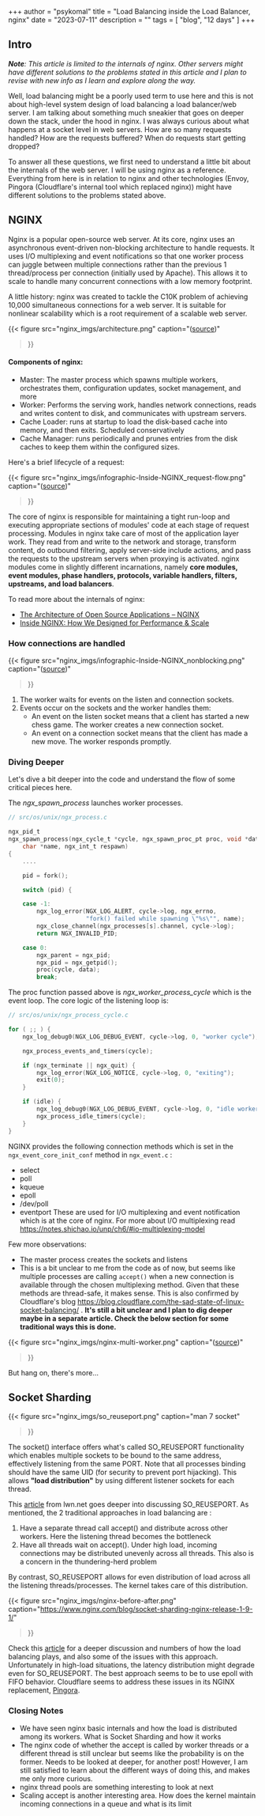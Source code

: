 +++
author = "psykomal"
title = "Load Balancing inside the Load Balancer, nginx"
date = "2023-07-11"
description = ""
tags = [
    "blog", "12 days"
]
+++


## Intro

***Note**: This article is limited to the internals of nginx. Other servers might have different solutions to the problems stated in this article and I plan to revise with new info as I learn and explore along the way.*


Well, load balancing might be a poorly used term to use here and this is not about high-level system design of load balancing a load balancer/web server. I am talking about something much sneakier that goes on deeper down the stack, under the hood in nginx. I was always curious about what happens at a socket level in web servers. How are so many requests handled? How are the requests buffered? When do requests start getting dropped? 

To answer all these questions, we first need to understand a little bit about the internals of the web server. I will be using nginx as a reference. Everything from here is in relation to nginx and other technologies (Envoy, Pingora (Cloudflare's internal tool which replaced nginx)) might have different solutions to the problems stated above.


## NGINX

Nginx is a popular open-source web server. At its core, nginx uses an asynchronous event-driven non-blocking architecture to handle requests. It uses I/O multiplexing and event notifications so that one worker process can juggle between multiple connections rather than the previous 1 thread/process per connection (initially used by Apache). This allows it to scale to handle many concurrent connections with a low memory footprint.

A little history: nginx was created to tackle the C10K problem of achieving 10,000 simultaneous connections for a web server. It is suitable for nonlinear scalability which is a root requirement of a scalable web server.


{{< figure
		  src="nginx_imgs/architecture.png"
		  caption="([source](https://aosabook.org/en/v2/nginx.html))"
>}}


#### Components of nginx:

- Master: The master process which spawns multiple workers, orchestrates them, configuration updates, socket management, and more
- Worker: Performs the serving work, handles network connections, reads and writes content to disk, and communicates with upstream servers.
- Cache Loader: runs at startup to load the disk‑based cache into memory, and then exits. Scheduled conservatively
- Cache Manager: runs periodically and prunes entries from the disk caches to keep them within the configured sizes.


Here's a brief lifecycle of a request:

{{< figure
		  src="nginx_imgs/infographic-Inside-NGINX_request-flow.png"
		  caption="([source](https://www.nginx.com/blog/inside-nginx-how-we-designed-for-performance-scale/))"
>}}


The core of nginx is responsible for maintaining a tight run-loop and executing appropriate sections of modules' code at each stage of request processing. Modules in nginx take care of most of the application layer work. They read from and write to the network and storage, transform content, do outbound filtering, apply server-side include actions, and pass the requests to the upstream servers when proxying is activated. nginx modules come in slightly different incarnations, namely **core modules, event modules, phase handlers, protocols, variable handlers, filters, upstreams, and load balancers**.



To read more about the internals of nginx:
- [The Architecture of Open Source Applications – NGINX](http://www.aosabook.org/en/nginx.html)
- [Inside NGINX: How We Designed for Performance & Scale](https://www.nginx.com/blog/inside-nginx-how-we-designed-for-performance-scale/)


### How connections are handled


{{< figure
		  src="nginx_imgs/infographic-Inside-NGINX_nonblocking.png"
		  caption="([source](https://www.nginx.com/blog/inside-nginx-how-we-designed-for-performance-scale/))"
>}}

1. The worker waits for events on the listen and connection sockets.
2. Events occur on the sockets and the worker handles them:
    - An event on the listen socket means that a client has started a new chess game. The worker creates a new connection socket.
    - An event on a connection socket means that the client has made a new move. The worker responds promptly.


### Diving Deeper


Let's dive a bit deeper into the code and understand the flow of some critical pieces here.

The *ngx_spawn_process* launches worker processes. 


```C
// src/os/unix/ngx_process.c

ngx_pid_t
ngx_spawn_process(ngx_cycle_t *cycle, ngx_spawn_proc_pt proc, void *data,
    char *name, ngx_int_t respawn)
{
    ....

    pid = fork();

    switch (pid) {

    case -1:
        ngx_log_error(NGX_LOG_ALERT, cycle->log, ngx_errno,
                      "fork() failed while spawning \"%s\"", name);
        ngx_close_channel(ngx_processes[s].channel, cycle->log);
        return NGX_INVALID_PID;

    case 0:
        ngx_parent = ngx_pid;
        ngx_pid = ngx_getpid();
        proc(cycle, data);
        break;
```

The proc function passed above is *ngx_worker_process_cycle* which is the event loop. The core logic of the listening loop is:

```C 
// src/os/unix/ngx_process_cycle.c 

for ( ;; ) {
    ngx_log_debug0(NGX_LOG_DEBUG_EVENT, cycle->log, 0, "worker cycle");

    ngx_process_events_and_timers(cycle);

    if (ngx_terminate || ngx_quit) {
        ngx_log_error(NGX_LOG_NOTICE, cycle->log, 0, "exiting");
        exit(0);
    }

    if (idle) {
        ngx_log_debug0(NGX_LOG_DEBUG_EVENT, cycle->log, 0, "idle worker");
        ngx_process_idle_timers(cycle);
    }
}
```

NGINX provides the following connection methods which is set in the `ngx_event_core_init_conf`  method in `ngx_event.c` :
- select
- poll
- kqueue
- epoll
- /dev/poll
- eventport
These are used for I/O multiplexing and event notification which is at the core of nginx. For more about I/O multiplexing read https://notes.shichao.io/unp/ch6/#io-multiplexing-model

Few more observations:
- The master process creates the sockets and listens
- This is a bit unclear to me from the code as of now, but seems like multiple processes are calling `accept()` when a new connection is available through the chosen multiplexing method. Given that these methods are thread-safe, it makes sense. This is also confirmed by Cloudflare's blog https://blog.cloudflare.com/the-sad-state-of-linux-socket-balancing/ . **It's still a bit unclear and I plan to dig deeper maybe in a separate article. Check the below section for some traditional ways this is done.**

{{< figure
		  src="nginx_imgs/nginx-multi-worker.png"
		  caption="([source](https://blog.cloudflare.com/the-sad-state-of-linux-socket-balancing/))"
>}}

But hang on, there's more...

## Socket Sharding

{{< figure
		  src="nginx_imgs/so_reuseport.png"
		  caption="man 7 socket"
>}}

The socket() interface offers what's called SO_REUSEPORT functionality which enables multiple sockets to be bound to the same address, effectively listening from the same PORT. Note that all processes binding should have the same UID (for security to prevent port hijacking). This allows **"load distribution"**  by using different listener sockets for each thread. 

This [article](https://lwn.net/Articles/542629/) from lwn.net goes deeper into discussing SO_REUSEPORT. As mentioned, the 2 traditional approaches in load balancing are :
1. Have a separate thread call accept() and distribute across other workers. Here the listening thread becomes the bottleneck
2. Have all threads wait on accept(). Under high load, incoming connections may be distributed unevenly across all threads. This also is a concern in the thundering-herd problem

By contrast, SO_REUSEPORT allows for even distribution of load across all the listening threads/processes. The kernel takes care of this distribution. 

{{< figure
		  src="nginx_imgs/nginx-before-after.png"
		  caption="https://www.nginx.com/blog/socket-sharding-nginx-release-1-9-1/"
>}}


Check this [article](https://blog.cloudflare.com/the-sad-state-of-linux-socket-balancing/) for a deeper discussion and numbers of how the load balancing plays, and also some of the issues with this approach. Unfortunately in high-load situations, the latency distribution might degrade even for SO_REUSEPORT. The best approach seems to be to use epoll with FIFO behavior. Cloudflare seems to address these issues in its NGINX replacement, [Pingora](https://blog.cloudflare.com/how-we-built-pingora-the-proxy-that-connects-cloudflare-to-the-internet/). 
 

### Closing Notes

- We have seen nginx basic internals and how the load is distributed among its workers. What is Socket Sharding and how it works
- The nginx code of whether the accept is called by worker threads or a different thread is still unclear but seems like the probability is on the former. Needs to be looked at deeper, for another post! However, I am still satisfied to learn about the different ways of doing this, and makes me only more curious.
- nginx thread pools are something interesting to look at next
- Scaling accept is another interesting area. How does the kernel maintain incoming connections in a queue and what is its limit